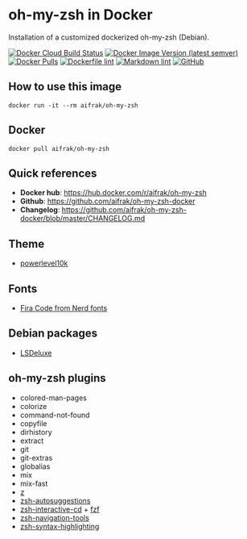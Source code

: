 # oh-my-zsh in Docker

Installation of a customized dockerized oh-my-zsh (Debian).

[![Docker Cloud Build Status](https://img.shields.io/docker/cloud/build/aifrak/oh-my-zsh)](https://hub.docker.com/r/aifrak/oh-my-zsh/builds)
[![Docker Image Version (latest semver)](https://img.shields.io/docker/v/aifrak/oh-my-zsh?color=orange&sort=semver)](https://hub.docker.com/r/aifrak/oh-my-zsh/tags)
[![Docker Pulls](https://img.shields.io/docker/pulls/aifrak/oh-my-zsh?color=yellow)](https://hub.docker.com/r/aifrak/oh-my-zsh/)
[![Dockerfile lint](https://github.com/aifrak/oh-my-zsh/actions/workflows/dockerfile-lint.yml/badge.svg)](https://github.com/aifrak/oh-my-zsh/actions/workflows/dockerfile-lint.yml)
[![Markdown lint](https://github.com/aifrak/oh-my-zsh/actions/workflows/markdown-lint.yml/badge.svg)](https://github.com/aifrak/oh-my-zsh/actions/workflows/markdown-lint.yml)
[![GitHub](https://img.shields.io/github/license/aifrak/oh-my-zsh-docker?color=blue)](https://github.com/aifrak/oh-my-zsh-docker/blob/master/LICENSE)

## How to use this image

```shell
docker run -it --rm aifrak/oh-my-zsh
```

## Docker

```shell
docker pull aifrak/oh-my-zsh
```

## Quick references

- **Docker hub**: <https://hub.docker.com/r/aifrak/oh-my-zsh>
- **Github**: <https://github.com/aifrak/oh-my-zsh-docker>
- **Changelog**: <https://github.com/aifrak/oh-my-zsh-docker/blob/master/CHANGELOG.md>

## Theme

- [powerlevel10k](https://github.com/romkatv/powerlevel10k)

## Fonts

- [Fira Code from Nerd fonts](https://github.com/ryanoasis/nerd-fonts/tree/master/patched-fonts/FiraCode)

## Debian packages

- [LSDeluxe](https://github.com/Peltoche/lsd)

## oh-my-zsh plugins

- colored-man-pages
- colorize
- command-not-found
- copyfile
- dirhistory
- extract
- git
- git-extras
- globalias
- mix
- mix-fast
- [z](https://github.com/agkozak/zsh-z)
- [zsh-autosuggestions](https://github.com/zsh-users/zsh-autosuggestions)
- [zsh-interactive-cd](https://github.com/changyuheng/zsh-interactive-cd) + [fzf](https://github.com/junegunn/fzf)
- [zsh-navigation-tools](https://github.com/psprint/zsh-navigation-tools)
- [zsh-syntax-highlighting](https://github.com/zsh-users/zsh-syntax-highlighting)
